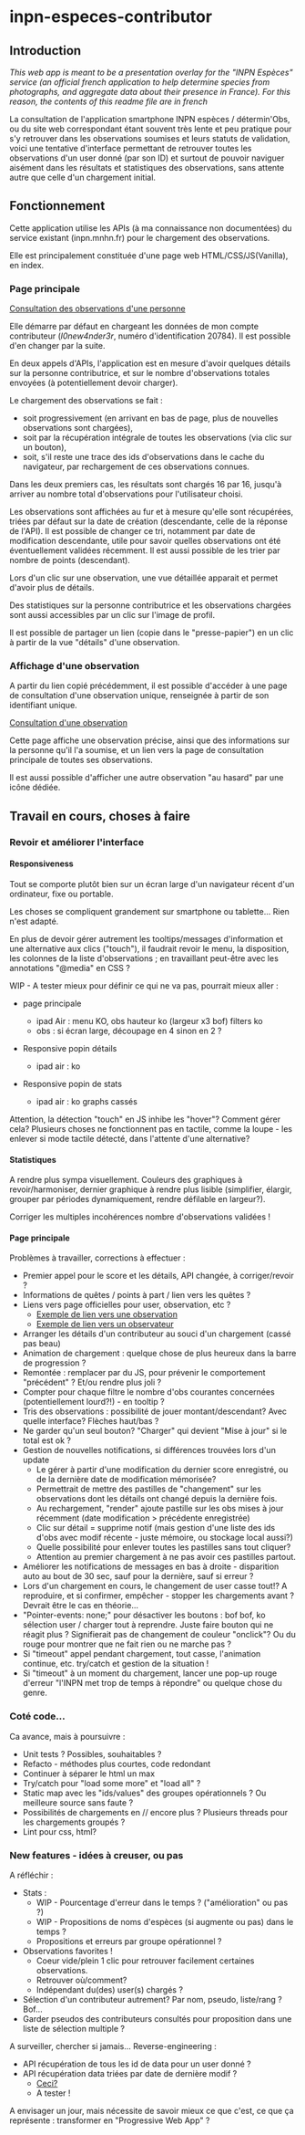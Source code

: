 # inpn-especes-contributor

## Introduction

_This web app is meant to be a presentation overlay for the "INPN Espèces" service (an official french application to help determine species from photographs, and aggregate data about their presence in France). For this reason, the contents of this readme file are in french_

La consultation de l'application smartphone INPN espèces / détermin'Obs, ou du site web correspondant étant souvent très lente et peu pratique pour s'y retrouver dans les observations soumises et leurs statuts de validation, voici une tentative d'interface permettant de retrouver toutes les observations d'un user donné (par son ID) et surtout de pouvoir naviguer aisément dans les résultats et statistiques des observations, sans attente autre que celle d'un chargement initial.

## Fonctionnement

Cette application utilise les APIs (à ma connaissance non documentées) du service existant (inpn.mnhn.fr) pour le chargement des observations.

Elle est principalement constituée d'une page web HTML/CSS/JS(Vanilla), en index.

### Page principale

[Consultation des observations d'une personne](https://www.nbuchon.me/inpn/)

Elle démarre par défaut en chargeant les données de mon compte contributeur (_l0new4nder3r_, numéro d'identification 20784). Il est possible d'en changer par la suite.

En deux appels d'APIs, l'application est en mesure d'avoir quelques détails sur la personne contributrice, et sur le nombre d'observations totales envoyées (à potentiellement devoir charger).

Le chargement des observations se fait :
- soit progressivement (en arrivant en bas de page, plus de nouvelles observations sont chargées),
- soit par la récupération intégrale de toutes les observations (via clic sur un bouton),
- soit, s'il reste une trace des ids d'observations dans le cache du navigateur, par rechargement de ces observations connues.

Dans les deux premiers cas, les résultats sont chargés 16 par 16, jusqu'à arriver au nombre total d'observations pour l'utilisateur choisi.

Les observations sont affichées au fur et à mesure qu'elle sont récupérées, triées par défaut sur la date de création (descendante, celle de la réponse de l'API). Il est possible de changer ce tri, notamment par date de modification descendante, utile pour savoir quelles observations ont été éventuellement validées récemment. Il est aussi possible de les trier par nombre de points (descendant).

Lors d'un clic sur une observation, une vue détaillée apparait et permet d'avoir plus de détails.

Des statistiques sur la personne contributrice et les observations chargées sont aussi accessibles par un clic sur l'image de profil.

Il est possible de partager un lien (copie dans le "presse-papier") en un clic à partir de la vue "détails" d'une observation.

### Affichage d'une observation

A partir du lien copié précédemment, il est possible d'accéder à une page de consultation d'une observation unique, renseignée à partir de son identifiant unique.

[Consultation d'une observation](https://www.nbuchon.me/inpn/singleObs.html?random=true)

Cette page affiche une observation précise, ainsi que des informations sur la personne qu'il l'a soumise, et un lien vers la page de consultation principale de toutes ses observations.

Il est aussi possible d'afficher une autre observation "au hasard" par une icône dédiée.


## Travail en cours, choses à faire

### Revoir et améliorer l'interface

#### Responsiveness

Tout se comporte plutôt bien sur un écran large d'un navigateur récent d'un ordinateur, fixe ou portable.

Les choses se compliquent grandement sur smartphone ou tablette... Rien n'est adapté.

En plus de devoir gérer autrement les tooltips/messages d'information et une alternative aux clics ("touch"), il faudrait revoir le menu, la disposition, les colonnes de la liste d'observations ; en travaillant peut-être avec les annotations "@media" en CSS ?

WIP - A tester mieux pour définir ce qui ne va pas, pourrait mieux aller :

* page principale
  * ipad Air : menu KO, obs hauteur ko (largeur x3 bof) filters ko
  * obs : si écran large, découpage en 4 sinon en 2 ?

* Responsive popin détails
  * ipad air : ko

* Responsive popin de stats
  * ipad air : ko graphs cassés

Attention, la détection "touch" en JS inhibe les "hover"? Comment gérer cela? Plusieurs choses ne fonctionnent pas en tactile, comme la loupe - les enlever si mode tactile détecté, dans l'attente d'une alternative?


#### Statistiques

A rendre plus sympa visuellement. Couleurs des graphiques à revoir/harmoniser, dernier graphique à rendre plus lisible (simplifier, élargir, grouper par périodes dynamiquement, rendre défilable en largeur?).

Corriger les multiples incohérences nombre d'observations validées !

#### Page principale

Problèmes à travailler, corrections à effectuer :
* Premier appel pour le score et les détails, API changée, à corriger/revoir ?
* Informations de quêtes / points à part / lien vers les quêtes ?
* Liens vers page officielles pour user, observation, etc ?
  * [Exemple de lien vers une observation](https://determinobs.fr/#/observations/421087)
  * [Exemple de lien vers un observateur](https://determinobs.fr/#/observateurs/5931)
* Arranger les détails d'un contributeur au souci d'un chargement (cassé pas beau)
* Animation de chargement : quelque chose de plus heureux dans la barre de progression ?
* Remontée : remplacer par du JS, pour prévenir le comportement "précédent" ? Et/ou rendre plus joli ?
* Compter pour chaque filtre le nombre d'obs courantes concernées (potentiellement lourd?!) - en tooltip ?
* Tris des observations : possibilité de jouer montant/descendant? Avec quelle interface? Flèches haut/bas ?
* Ne garder qu'un seul bouton? "Charger" qui devient "Mise à jour" si le total est ok ?
* Gestion de nouvelles notifications, si différences trouvées lors d'un update
  * Le gérer à partir d'une modification du dernier score enregistré, ou de la dernière date de modification mémorisée?
  * Permettrait de mettre des pastilles de "changement" sur les observations dont les détails ont changé depuis la dernière fois.
  * Au rechargement, "render" ajoute pastille sur les obs mises à jour récemment (date modification > précédente enregistrée)
  * Clic sur détail = supprime notif (mais gestion d'une liste des ids d'obs avec modif récente - juste mémoire, ou stockage local aussi?)
  * Quelle possibilité pour enlever toutes les pastilles sans tout cliquer?
  * Attention au premier chargement à ne pas avoir ces pastilles partout.
* Améliorer les notifications de messages en bas à droite - disparition auto au bout de 30 sec, sauf pour la dernière, sauf si erreur ?
* Lors d'un chargement en cours, le changement de user casse tout!? A reproduire, et si confirmer, empêcher - stopper les chargements avant ? Devrait être le cas en théorie...
* "Pointer-events: none;" pour désactiver les boutons : bof bof, ko sélection user / charger tout à reprendre. Juste faire bouton qui ne réagit plus ? Signifierait pas de changement de couleur "onclick"? Ou du rouge pour montrer que ne fait rien ou ne marche pas ?
* Si "timeout" appel pendant chargement, tout casse, l'animation continue, etc. try/catch et gestion de la situation !
* Si "timeout" à un moment du chargement, lancer une pop-up rouge d'erreur "l'INPN met trop de temps à répondre" ou quelque chose du genre.

### Coté code...

Ca avance, mais à poursuivre :
* Unit tests ? Possibles, souhaitables ?
* Refacto - méthodes plus courtes, code redondant
* Continuer à séparer le html un max
* Try/catch pour "load some more" et "load all" ?
* Static map avec les "ids/values" des groupes opérationnels ? Ou meilleure source sans faute ?
* Possibilités de chargements en // encore plus ? Plusieurs threads pour les chargements groupés ?
* Lint pour css, html?

### New features  - idées à creuser, ou pas

A réfléchir :
* Stats :
  * WIP - Pourcentage d'erreur dans le temps ? ("amélioration" ou pas ?)
  * WIP - Propositions de noms d'espèces (si augmente ou pas) dans le temps ?
  * Propositions et erreurs par groupe opérationnel ?
* Observations favorites !
  * Coeur vide/plein 1 clic pour retrouver facilement certaines observations.
  * Retrouver où/comment?
  * Indépendant du(des) user(s) chargés ?
* Sélection d'un contributeur autrement? Par nom, pseudo, liste/rang ? Bof...
* Garder pseudos des contributeurs consultés pour proposition dans une liste de sélection multiple ?

A surveiller, chercher si jamais... Reverse-engineering :
* API récupération de tous les id de data pour un user donné ?
* API récupération data triées par date de dernière modif ?
  * [Ceci?](https://inpn.mnhn.fr/inpn-especes/data?page=0&size=24&filtreStatutValidation=5&userIds=20784&sort=-datePublished)
  * A tester !

A envisager un jour, mais nécessite de savoir mieux ce que c'est, ce que ça représente : transformer en "Progressive Web App" ?
